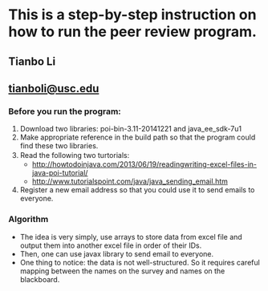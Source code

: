 This is a step-by-step instruction on how to run the peer review program.
===
Tianbo Li
---
tianboli@usc.edu
---
### Before you run the program: ###
1. Download two libraries: poi-bin-3.11-20141221 and java_ee_sdk-7u1 
2. Make appropriate reference in the build path so that the program could find these two libraries.
3. Read the following two turtorials:　
   * http://howtodoinjava.com/2013/06/19/readingwriting-excel-files-in-java-poi-tutorial/
   * http://www.tutorialspoint.com/java/java_sending_email.htm
4. Register a new email address so that you could use it to send emails to everyone.
### Algorithm ###
* The idea is very simply, use arrays to store data from excel file and output them into another excel file in order of their IDs.
* Then, one can use javax library to send email to everyone.
* One thing to notice: the data is not well-structured. So it requires careful mapping between the names on the survey and names on the blackboard.
